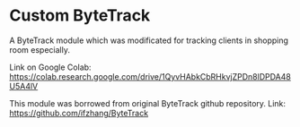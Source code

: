 # Custom ByteTrack
A ByteTrack module which was modificated for tracking clients in shopping room especially. 

Link on Google Colab:
https://colab.research.google.com/drive/1QyvHAbkCbRHkvjZPDn8lDPDA48U5A4lV

This module was borrowed from original ByteTrack github repository. Link:
https://github.com/ifzhang/ByteTrack
